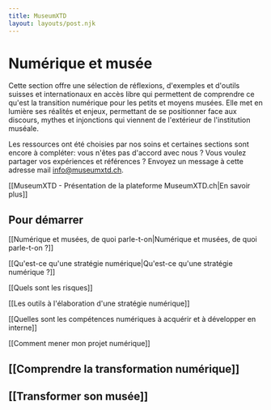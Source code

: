 ```yaml
---
title: MuseumXTD  
layout: layouts/post.njk  
---
```

# Numérique et musée

Cette section offre une sélection de réflexions, d'exemples et d'outils suisses et internationaux en accès libre qui permettent de comprendre ce qu'est la transition numérique pour les petits et moyens musées. 
Elle met en lumière ses réalités et enjeux, permettant de se positionner face aux discours, mythes et injonctions qui viennent de l'extérieur de l'institution muséale.

Les ressources ont été choisies par nos soins et certaines sections sont encore à compléter: vous n'êtes pas d'accord avec nous ? Vous voulez partager vos expériences et références ? Envoyez un message à cette adresse mail [info@museumxtd.ch](mailto:info@museumxtd.ch).  

[[MuseumXTD - Présentation de la plateforme MuseumXTD.ch|En savoir plus]]


## Pour démarrer
[[Numérique et musées, de quoi parle-t-on|Numérique et musées, de quoi parle-t-on ?]]

[[Qu'est-ce qu'une stratégie numérique|Qu'est-ce qu'une stratégie numérique ?]]

[[Quels sont les risques]]

[[Les outils à l'élaboration d'une stratégie numérique]]

[[Quelles sont les compétences numériques à acquérir et à développer en interne]]

[[Comment mener mon projet numérique]]


## [[Comprendre la transformation numérique]]


## [[Transformer son musée]]
